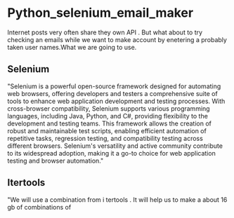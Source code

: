 # **Python_selenium_email_maker**

Internet posts very often share they own API . But what about to try checking an emails while we want to make account by enetering a probably taken user names.What we are going to use.

## Selenium

"Selenium is a powerful open-source framework designed for automating web browsers, offering developers and testers a comprehensive suite of tools to enhance web application development and testing processes. With cross-browser compatibility, Selenium supports various programming languages, including Java, Python, and C#, providing flexibility to the development and testing teams. This framework allows the creation of robust and maintainable test scripts, enabling efficient automation of repetitive tasks, regression testing, and compatibility testing across different browsers. Selenium's versatility and active community contribute to its widespread adoption, making it a go-to choice for web application testing and browser automation."

## Itertools
"We will use a combination from i tertools . It will help us to make a about 16 gb of combinations of 

